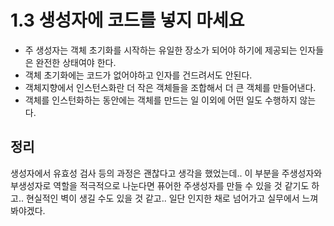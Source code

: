 # 1.3 생성자에 코드를 넣지 마세요
- 주 생성자는 객체 초기화를 시작하는 유일한 장소가 되어야 하기에 제공되는 인자들은 완전한 상태여야 한다.
- 객체 초기화에는 코드가 없어야하고 인자를 건드려서도 안된다.
- 객체지향에서 인스턴스화란 더 작은 객체들을 조합해서 더 큰 객체를 만들어낸다.
- 객체를 인스턴화하는 동안에는 객체를 만드는 일 이외에 어떤 일도 수행하지 않는다.

## 정리
생성자에서 유효성 검사 등의 과정은 괜찮다고 생각을 했었는데.. 이 부분을 주생성자와 부생성자로 역할을 적극적으로 나눈다면 퓨어한 주생성자를 만들 수 있을 것 같기도 하고.. 현실적인 벽이 생길 수도 있을 것 같고.. 일단 인지한 채로 넘어가고 실무에서 느껴봐야겠다.